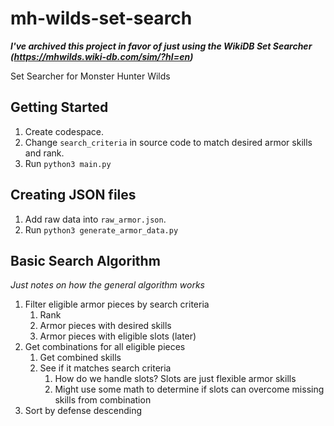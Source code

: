 # mh-wilds-set-search

***I've archived this project in favor of just using the WikiDB Set Searcher (https://mhwilds.wiki-db.com/sim/?hl=en)***

Set Searcher for Monster Hunter Wilds

## Getting Started

1. Create codespace.
2. Change `search_criteria` in source code to match desired armor skills and rank.
3. Run `python3 main.py`

## Creating JSON files

1. Add raw data into `raw_armor.json`.
2. Run `python3 generate_armor_data.py`

## Basic Search Algorithm

*Just notes on how the general algorithm works*

1. Filter eligible armor pieces by search criteria
	1. Rank
	2. Armor pieces with desired skills
	3. Armor pieces with eligible slots (later)
2. Get combinations for all eligible pieces
	1. Get combined skills
	2. See if it matches search criteria
		1. How do we handle slots? Slots are just flexible armor skills
		2. Might use some math to determine if slots can overcome missing skills from combination
3. Sort by defense descending
